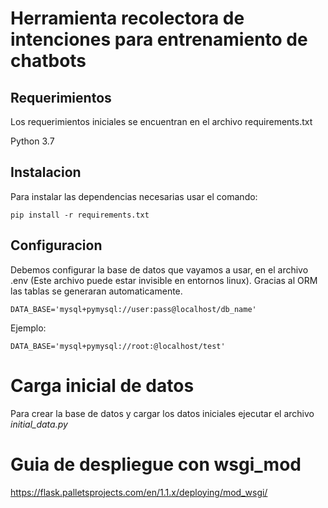 # Herramienta recolectora de intenciones para entrenamiento de chatbots

## Requerimientos

Los requerimientos iniciales se encuentran en el archivo requirements.txt

Python 3.7

## Instalacion
Para instalar las dependencias necesarias usar el comando:

``
pip install -r requirements.txt
``

## Configuracion

Debemos configurar la base de datos que vayamos a usar, en el archivo .env (Este archivo puede estar invisible en entornos linux). Gracias al ORM las tablas se generaran automaticamente.

``
DATA_BASE='mysql+pymysql://user:pass@localhost/db_name'
``

Ejemplo:

``
DATA_BASE='mysql+pymysql://root:@localhost/test'
``

# Carga inicial de datos

Para crear la base de datos y cargar los datos iniciales ejecutar el archivo *initial_data.py*

# Guia de despliegue con wsgi_mod

https://flask.palletsprojects.com/en/1.1.x/deploying/mod_wsgi/

